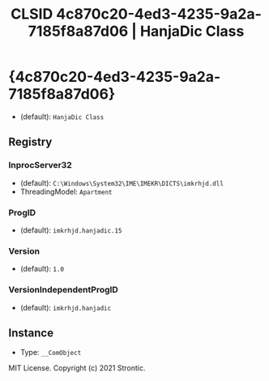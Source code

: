 ﻿---
title: "CLSID 4c870c20-4ed3-4235-9a2a-7185f8a87d06 | HanjaDic Class"
excerpt: What is COM-Object CLSID 4c870c20-4ed3-4235-9a2a-7185f8a87d06?
---

# {4c870c20-4ed3-4235-9a2a-7185f8a87d06}

* (default): `HanjaDic Class`

## Registry


### InprocServer32

* (default): `C:\Windows\System32\IME\IMEKR\DICTS\imkrhjd.dll`
* ThreadingModel: `Apartment`

### ProgID

* (default): `imkrhjd.hanjadic.15`

### Version

* (default): `1.0`

### VersionIndependentProgID

* (default): `imkrhjd.hanjadic`

## Instance

* Type: `__ComObject`

MIT License. Copyright (c) 2021 Strontic.


